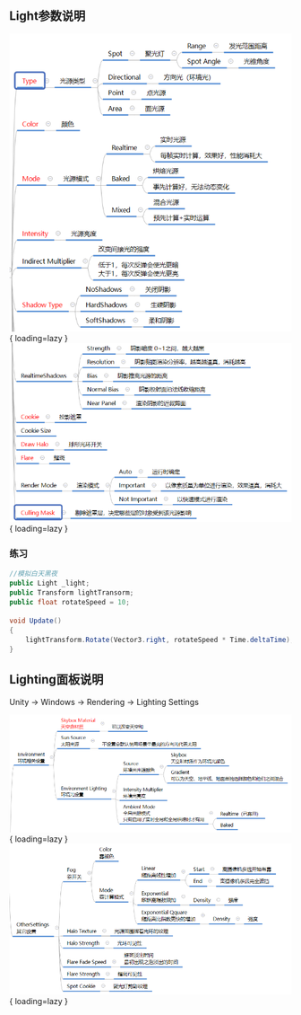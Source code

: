 ## Light参数说明
![光源参数说明](../Image/Unity/光源参数说明图/光源参数说明1.png){ loading=lazy }
![光源参数说明2](../Image/Unity/光源参数说明图/光源参数说明2.png){ loading=lazy }

### 练习 
``` C#
//模拟白天黑夜
public Light _light;
public Transform lightTransorm;
public float rotateSpeed = 10;

void Update()
{
    lightTransform.Rotate(Vector3.right, rotateSpeed * Time.deltaTime);
}

```

## Lighting面板说明
Unity -> Windows -> Rendering -> Lighting Settings

![光面板说明图](../Image/Unity/光面板说明图/光面板说明1.png){ loading=lazy }
![光面板说明图2](../Image/Unity/光面板说明图/光面板说明2.png){ loading=lazy }